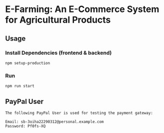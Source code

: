 # E-Farming: An E-Commerce System for Agricultural Products

## Usage

### Install Dependencies (frontend & backend)

```
npm setup-production

```

### Run

```
npm run start
```

## PayPal User

```
The following PayPal User is used for testing the payment gateway:

Email: sb-3oiha22290312@personal.example.com
Password: Pf0fs-XQ

```
